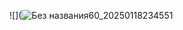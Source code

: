 ![](![Без названия60_20250118234551](https://github.com/user-attachments/assets/c7b361cf-8962-45b3-a2c3-ca35f2623ede)





